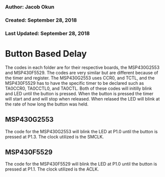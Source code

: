 ### Author: Jacob Okun
### Created: September 28, 2018
### Last Updated: September 28, 2018

# Button Based Delay
The codes in each folder are for their respective boards, the MSP430G2553 and MSP430F5529.  The codes are very similar but are different because of the timer and register.  The MSP430G2553 uses CCR0, and TCTL, and the MSP430F5529 has to have the specific timer to be declared such as TA0CCR0, TA0CCTL0, and TA0CTL.  Both of these codes will initilly blink and LED until the button is pressed.  When the button is pressed the timer will start and and will stop when released.  When relased the LED will blink at the rate of how long the button was held.

## MSP430G2553
The code for the MSP430G2553 will blink the LED at P1.0 until the button is pressed at P1.3.  The clock utilized is the SMCLK.

## MSP430F5529
The code for the MSP430F5529 will blink the LED at P1.0 until the button is pressed at P1.1.  The clock utilized is the ACLK.


